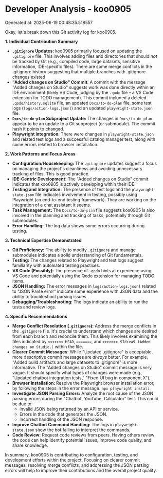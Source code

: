 # Developer Analysis - koo0905
Generated at: 2025-06-19 00:48:35.518557

Okay, let's break down this Git activity log for koo0905.

**1. Individual Contribution Summary**

*   **`.gitignore` Updates:**  koo0905 primarily focused on updating the `.gitignore` file.  This involves adding files and directories that should *not* be tracked by Git (e.g., compiled code, large datasets, sensitive information, IDE-specific files). There are some merge conflicts in the .gitignore history suggesting that multiple branches with .gitignore changes existed
*   **"Added changes on Studio" Commit:**  A commit with the message "Added changes on Studio" suggests work was done directly within an IDE environment (likely VS Code, judging by the `.qodo` file – a VS Code extension for TODO management).  This commit included a deleted `.qodo/history.sqlite` file, an updated `Docs/to-do-plan` file, some test logs (`logs/action-logs.jsonl`) and an updated `playwright-state.json` file.
*   **`Docs/to-do-plan` Subproject Update:** The changes in `Docs/to-do-plan` appear to be an update to a Git subproject (or submodule).  The commit hash it points to changed.
*   **Playwright Integration**: There were changes in `playwright-state.json` and related test logs and a successful catalog manager test, along with some errors related to browser installation.

**2. Work Patterns and Focus Areas**

*   **Configuration/Housekeeping:** The `.gitignore` updates suggest a focus on managing the project's cleanliness and avoiding unnecessary tracking of files. This is good practice.
*   **IDE-Centric Development:** The "Added changes on Studio" commit indicates that koo0905 is actively developing within their IDE.
*   **Testing and Integration:** The presence of test logs and the `playwright-state.json` file indicates involvement in testing, possibly using Playwright (an end-to-end testing framework).  They are working on the integration of a chat assistant it seems.
*   **Task Management:** The `Docs/to-do-plan` file suggests koo0905 is also involved in the planning and tracking of tasks, potentially through Git submodules.
*   **Error Handling:**  The log data shows some errors occurring during testing.

**3. Technical Expertise Demonstrated**

*   **Git Proficiency:**  The ability to modify `.gitignore` and manage submodules indicates a solid understanding of Git fundamentals.
*   **Testing:**  The changes related to Playwright and test logs suggest familiarity with automated testing practices.
*   **VS Code (Possibly):** The presence of `.qodo` hints at experience using VS Code and potentially using the Qodo extension for managing TODO items.
*   **JSON Handling:**  The error messages in `logs/action-logs.jsonl` related to "JSON Parse error" indicate some experience with JSON data and the ability to troubleshoot parsing issues.
*   **Debugging/Troubleshooting:** The logs indicate an ability to run the tests and review logs.

**4. Specific Recommendations**

*   **Merge Conflict Resolution (`.gitignore`):**  Address the merge conflicts in the `.gitignore` file.  It's crucial to understand which changes are desired from each branch and reconcile them. This likely involves examining the files indicated by `<<<<<<< HEAD`, `=======`, and `>>>>>>> 97dcea9 (Added changes on Studio.)` within the file.
*   **Clearer Commit Messages:** While "Updated .gitignore" is acceptable, more descriptive commit messages are *always* better.  For example, "Added build artifacts and large datasets to .gitignore" is more informative.  The "Added changes on Studio" commit message is very vague.  It should specify what types of changes were made (e.g., "Updated chatbot integration tests," "Fixed UI bug in component X").
*   **Browser Installation:** Resolve the Playwright browser installation error, by following the steps in the error message. `npx playwright install`.
*   **Investigate JSON Parsing Errors:** Analyze the root cause of the JSON parsing errors during the "Chatbot, YouTube, Calculator" test. This could be due to:
    *   Invalid JSON being returned by an API or service.
    *   Errors in the code that generates the JSON.
    *   Incorrect handling of the JSON response.
*   **Improve Chatbot Command Handling:** The logs in `playwright-state.json` show the bot failing to interpret the commands.
*   **Code Review:** Request code reviews from peers. Having others review the code can help identify potential issues, improve code quality, and share knowledge.

In summary, koo0905 is contributing to configuration, testing, and development efforts within the project. Focusing on clearer commit messages, resolving merge conflicts, and addressing the JSON parsing errors will help to improve their contributions and the overall project quality.
